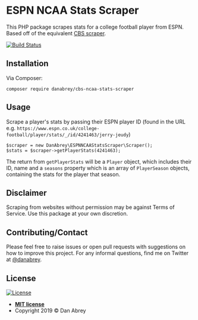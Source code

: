 # ESPN NCAA Stats Scraper

This PHP package scrapes stats for a college football player from ESPN. Based off of the equivalent [CBS scraper](https://www.github.com/danabrey/cbs-ncaa-stats-scraper).

[![Build Status](https://travis-ci.com/danabrey/espn-ncaa-stats-scraper.svg?branch=master)](https://travis-ci.com/danabrey/espn-ncaa-stats-scraper)

## Installation

Via Composer:

`composer require danabrey/cbs-ncaa-stats-scraper`

## Usage

Scrape a player's stats by passing their ESPN player ID (found in the URL e.g. `https://www.espn.co.uk/college-football/player/stats/_/id/4241463/jerry-jeudy`)

```$php
$scraper = new DanAbrey\ESPNNCAAStatsScraper\Scraper();
$stats = $scraper->getPlayerStats(4241463);
```

The return from `getPlayerStats` will be a `Player` object, which includes their ID, name and a `seasons` property which is an array of `PlayerSeason` objects, containing the stats for the player that season.

## Disclaimer

Scraping from websites without permission may be against Terms of Service. Use this package at your own discretion.

## Contributing/Contact

Please feel free to raise issues or open pull requests with suggestions on how to improve this project. For any informal questions, find me on Twitter at [@danabrey](https://www.twiter.com/danabrey).

## License

[![License](http://img.shields.io/:license-mit-blue.svg?style=flat-square)](http://badges.mit-license.org)

- **[MIT license](http://opensource.org/licenses/mit-license.php)**
- Copyright 2019 © Dan Abrey
